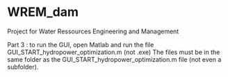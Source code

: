 # WREM_dam
Project for Water Ressources Engineering and Management

Part 3 : to run the GUI, open Matlab and run the file GUI_START_hydropower_optimization.m (not .exe)
The files must be in the same folder as the GUI_START_hydropower_optimization.m file (not even a subfolder).